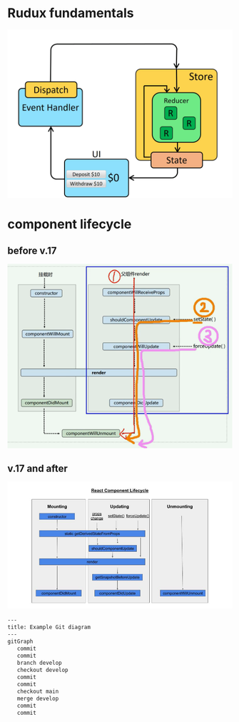 # Rudux fundamentals

![diagram](./riadAin.gif)

# component lifecycle

## before v.17

![component lifecycle](./component_lifecycle.png)

## v.17 and after

![component lifecycle](./component_lifecycleV17.jpg)

```mermaid
---
title: Example Git diagram
---
gitGraph
   commit
   commit
   branch develop
   checkout develop
   commit
   commit
   checkout main
   merge develop
   commit
   commit

```
